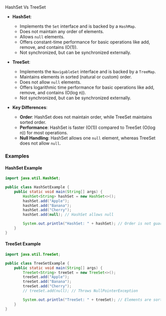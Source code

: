 HashSet Vs TreeSet

- **HashSet**:
  - Implements the `Set` interface and is backed by a `HashMap`.
  - Does not maintain any order of elements.
  - Allows `null` elements.
  - Offers constant-time performance for basic operations like add, remove, and contains (O(1)).
  - Not synchronized, but can be synchronized externally.

- **TreeSet**:
  - Implements the `NavigableSet` interface and is backed by a `TreeMap`.
  - Maintains elements in sorted (natural or custom) order.
  - Does not allow `null` elements.
  - Offers logarithmic time performance for basic operations like add, remove, and contains (O(log n)).
  - Not synchronized, but can be synchronized externally.

- **Key Differences**:
  - **Order**: HashSet does not maintain order, while TreeSet maintains sorted order.
  - **Performance**: HashSet is faster (O(1)) compared to TreeSet (O(log n)) for most operations.
  - **Null Handling**: HashSet allows one `null` element, whereas TreeSet does not allow `null`.

### Examples

#### HashSet Example
```java
import java.util.HashSet;

public class HashSetExample {
    public static void main(String[] args) {
        HashSet<String> hashSet = new HashSet<>();
        hashSet.add("Apple");
        hashSet.add("Banana");
        hashSet.add("Cherry");
        hashSet.add(null); // HashSet allows null

        System.out.println("HashSet: " + hashSet); // Order is not guaranteed
    }
}
```

#### TreeSet Example
```java
import java.util.TreeSet;

public class TreeSetExample {
    public static void main(String[] args) {
        TreeSet<String> treeSet = new TreeSet<>();
        treeSet.add("Apple");
        treeSet.add("Banana");
        treeSet.add("Cherry");
        // treeSet.add(null); // Throws NullPointerException

        System.out.println("TreeSet: " + treeSet); // Elements are sorted
    }
}
```